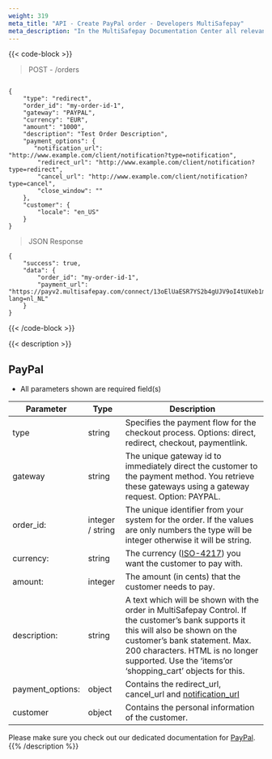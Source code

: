 ```yaml
---
weight: 319
meta_title: "API - Create PayPal order - Developers MultiSafepay"
meta_description: "In the MultiSafepay Documentation Center all relevant information regarding our Plugins and API. As well as Support pages for Payment Method, Tools and General Questions. You can also find the contact details of our Support Team and Integration Team."
---
```

{{< code-block >}}
> POST - /orders 

```shell

{
    "type": "redirect",
    "order_id": "my-order-id-1",
    "gateway": "PAYPAL",
    "currency": "EUR",
    "amount": "1000",
    "description": "Test Order Description",
    "payment_options": {
       "notification_url": "http://www.example.com/client/notification?type=notification",
        "redirect_url": "http://www.example.com/client/notification?type=redirect",
        "cancel_url": "http://www.example.com/client/notification?type=cancel", 
        "close_window": ""
    },
    "customer": {
        "locale": "en_US"
    }
}
```
> JSON Response

```shell
{
    "success": true,
    "data": {
        "order_id": "my-order-id-1",
        "payment_url": "https://payv2.multisafepay.com/connect/13oElUaESR7YS2b4gUJV9oI4tUXeb1mj1D8/?lang=nl_NL"
    }
}
```
{{< /code-block >}}

{{< description >}}
## PayPal
* All parameters shown are required field(s)

| Parameter                       | Type     | Description                                                                             |
|---------------------------------|----------|-----------------------------------------------------------------------------------------|
| type                            | string | Specifies the payment flow for the checkout process. Options: direct, redirect, checkout, paymentlink. |
| gateway                         | string | The unique gateway id to immediately direct the customer to the payment method. You retrieve these gateways using a gateway request. Option: PAYPAL. |
| order_id:                       | integer / string | The unique identifier from your system for the order. If the values are only numbers the type will be integer otherwise it will be string.                                   |
| currency:                       | string | The currency ([ISO-4217](https://www.iso.org/iso-4217-currency-codes.html)) you want the customer to pay with. |
| amount:                         | integer | The amount (in cents) that the customer needs to pay.                                   |
| description:                    | string | A text which will be shown with the order in MultiSafepay Control. If the customer’s bank supports it this will also be shown on the customer’s bank statement. Max. 200 characters. HTML is no longer supported. Use the ‘items’or ‘shopping_cart’ objects for this. |
| payment_options:                | object | Contains the redirect_url, cancel_url and [notification_url](/faq/api/how-does-the-notification-url-work/)                             |
| customer                        | object | Contains the personal information of the customer.                                         |


Please make sure you check out our dedicated documentation for [PayPal](/payment-methods/paypal/).
{{% /description %}}
